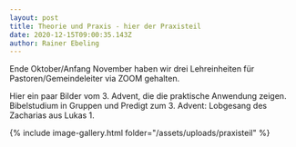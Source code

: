 ```yaml
---
layout: post
title: Theorie und Praxis - hier der Praxisteil
date: 2020-12-15T09:00:35.143Z
author: Rainer Ebeling
---
```

Ende Oktober/Anfang November haben wir drei Lehreinheiten für Pastoren/Gemeindeleiter via ZOOM gehalten.

<!--more-->

Hier ein paar Bilder vom 3. Advent, die die praktische Anwendung zeigen.
Bibelstudium in Gruppen und Predigt zum 3. Advent: Lobgesang des Zacharias aus Lukas 1.

{% include image-gallery.html folder="/assets/uploads/praxisteil" %}

<script type="text/javascript" src="/assets/js/lightbox.js"></script>
<link rel="stylesheet" href="/assets/css/lightbox.css">